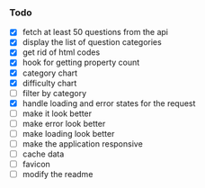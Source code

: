 ### Todo
- [x] fetch at least 50 questions from the api
- [x] display the list of question categories
- [x] get rid of html codes
- [x] hook for getting property count
- [x] category chart
- [x] difficulty chart
- [ ] filter by category
- [x] handle loading and error states for the request
- [ ] make it look better
- [ ] make error look better
- [ ] make loading look better
- [ ] make the application responsive
- [ ] cache data
- [ ] favicon
- [ ] modify the readme
